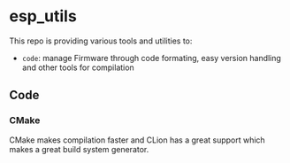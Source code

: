 # esp_utils

This repo is providing various tools and utilities to: 
* `code`: manage Firmware through code formating, easy version handling and other tools for compilation

## Code

### CMake

CMake makes compilation faster and CLion has a great support which makes a great build system generator.

